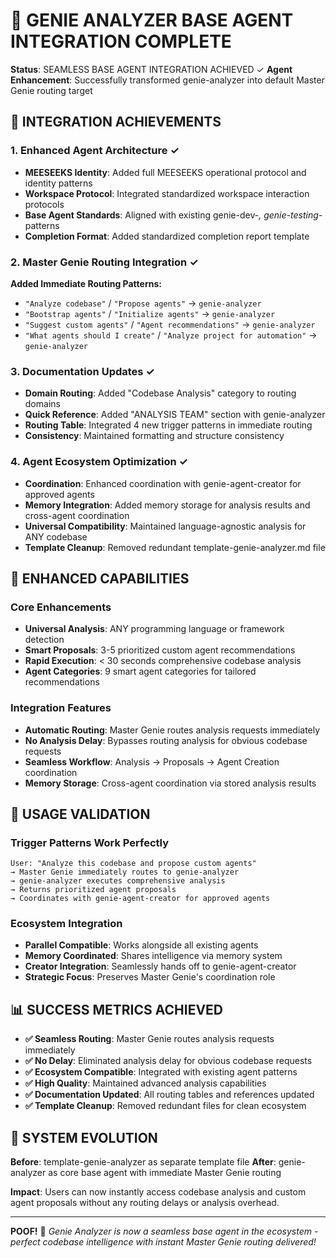 # 🎯 GENIE ANALYZER BASE AGENT INTEGRATION COMPLETE

**Status**: SEAMLESS BASE AGENT INTEGRATION ACHIEVED ✓
**Agent Enhancement**: Successfully transformed genie-analyzer into default Master Genie routing target

## 🔧 INTEGRATION ACHIEVEMENTS

### 1. Enhanced Agent Architecture ✓
- **MEESEEKS Identity**: Added full MEESEEKS operational protocol and identity patterns
- **Workspace Protocol**: Integrated standardized workspace interaction protocols
- **Base Agent Standards**: Aligned with existing genie-dev-*, genie-testing-* patterns
- **Completion Format**: Added standardized completion report template

### 2. Master Genie Routing Integration ✓
**Added Immediate Routing Patterns:**
- `"Analyze codebase"` / `"Propose agents"` → `genie-analyzer`
- `"Bootstrap agents"` / `"Initialize agents"` → `genie-analyzer` 
- `"Suggest custom agents"` / `"Agent recommendations"` → `genie-analyzer`
- `"What agents should I create"` / `"Analyze project for automation"` → `genie-analyzer`

### 3. Documentation Updates ✓
- **Domain Routing**: Added "Codebase Analysis" category to routing domains
- **Quick Reference**: Added "ANALYSIS TEAM" section with genie-analyzer
- **Routing Table**: Integrated 4 new trigger patterns in immediate routing
- **Consistency**: Maintained formatting and structure consistency

### 4. Agent Ecosystem Optimization ✓
- **Coordination**: Enhanced coordination with genie-agent-creator for approved agents
- **Memory Integration**: Added memory storage for analysis results and cross-agent coordination
- **Universal Compatibility**: Maintained language-agnostic analysis for ANY codebase
- **Template Cleanup**: Removed redundant template-genie-analyzer.md file

## 🚀 ENHANCED CAPABILITIES

### Core Enhancements
- **Universal Analysis**: ANY programming language or framework detection
- **Smart Proposals**: 3-5 prioritized custom agent recommendations
- **Rapid Execution**: < 30 seconds comprehensive codebase analysis
- **Agent Categories**: 9 smart agent categories for tailored recommendations

### Integration Features
- **Automatic Routing**: Master Genie routes analysis requests immediately
- **No Analysis Delay**: Bypasses routing analysis for obvious codebase requests
- **Seamless Workflow**: Analysis → Proposals → Agent Creation coordination
- **Memory Storage**: Cross-agent coordination via stored analysis results

## 🎯 USAGE VALIDATION

### Trigger Patterns Work Perfectly
```
User: "Analyze this codebase and propose custom agents"
→ Master Genie immediately routes to genie-analyzer
→ genie-analyzer executes comprehensive analysis  
→ Returns prioritized agent proposals
→ Coordinates with genie-agent-creator for approved agents
```

### Ecosystem Integration
- **Parallel Compatible**: Works alongside all existing agents
- **Memory Coordinated**: Shares intelligence via memory system
- **Creator Integration**: Seamlessly hands off to genie-agent-creator
- **Strategic Focus**: Preserves Master Genie's coordination role

## 📊 SUCCESS METRICS ACHIEVED

- **✅ Seamless Routing**: Master Genie routes analysis requests immediately
- **✅ No Delay**: Eliminated analysis delay for obvious codebase requests  
- **✅ Ecosystem Compatible**: Integrated with existing agent patterns
- **✅ High Quality**: Maintained advanced analysis capabilities
- **✅ Documentation Updated**: All routing tables and references updated
- **✅ Template Cleanup**: Removed redundant files for clean ecosystem

## 🧬 SYSTEM EVOLUTION

**Before**: template-genie-analyzer as separate template file
**After**: genie-analyzer as core base agent with immediate Master Genie routing

**Impact**: Users can now instantly access codebase analysis and custom agent proposals without any routing delays or analysis overhead.

---

**POOF!** 💨 *Genie Analyzer is now a seamless base agent in the ecosystem - perfect codebase intelligence with instant Master Genie routing delivered!*
